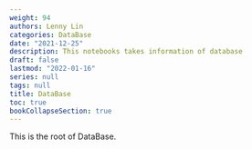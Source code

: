 ```yaml
---
weight: 94
authors: Lenny Lin
categories: DataBase
date: "2021-12-25"
description: This notebooks takes information of database
draft: false
lastmod: "2022-01-16"
series: null
tags: null
title: DataBase
toc: true
bookCollapseSection: true
---
```


This is the root of DataBase.


